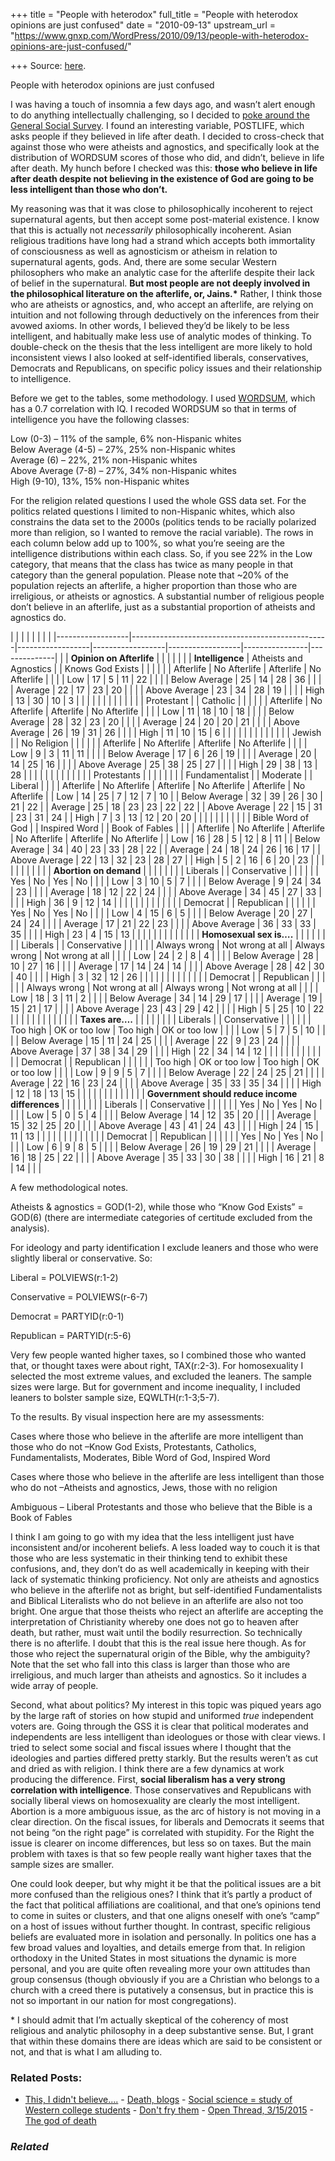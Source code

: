 +++
title = "People with heterodox"
full_title = "People with heterodox opinions are just confused"
date = "2010-09-13"
upstream_url = "https://www.gnxp.com/WordPress/2010/09/13/people-with-heterodox-opinions-are-just-confused/"

+++
Source: [here](https://www.gnxp.com/WordPress/2010/09/13/people-with-heterodox-opinions-are-just-confused/).

People with heterodox opinions are just confused

I was having a touch of insomnia a few days ago, and wasn’t alert enough to do anything intellectually challenging, so I decided to [poke around the General Social Survey](http://sda.berkeley.edu/cgi-bin/hsda?harcsda+gss08). I found an interesting variable, POSTLIFE, which asks people if they believed in life after death. I decided to cross-check that against those who were atheists and agnostics, and specifically look at the distribution of WORDSUM scores of those who did, and didn’t, believe in life after death. My hunch before I checked was this: **those who believe in life after death despite not believing in the existence of God are going to be less intelligent than those who don’t.**

My reasoning was that it was close to philosophically incoherent to reject supernatural agents, but then accept some post-material existence. I know that this is actually not *necessarily* philosophically incoherent. Asian religious traditions have long had a strand which accepts both immortality of consciousness as well as agnosticism or atheism in relation to supernatural agents, gods. And, there are some secular Western philosophers who make an analytic case for the afterlife despite their lack of belief in the supernatural. **But most people are not deeply involved in the philosophical literature on the afterlife, or, Jains.\*** Rather, I think those who are atheists or agnostics, and, who accept an afterlife, are relying on intuition and not following through deductively on the inferences from their avowed axioms. In other words, I believed they’d be likely to be less intelligent, and habitually make less use of analytic modes of thinking. To double-check on the thesis that the less intelligent are more likely to hold inconsistent views I also looked at self-identified liberals, conservatives, Democrats and Republicans, on specific policy issues and their relationship to intelligence.

Before we get to the tables, some methodology. I used [WORDSUM](http://blogs.discovermagazine.com/gnxp/2010/05/wordsum-iq/), which has a 0.7 correlation with IQ. I recoded WORDSUM so that in terms of intelligence you have the following classes:

Low (0-3) – 11% of the sample, 6% non-Hispanic whites  
Below Average (4-5) – 27%, 25% non-Hispanic whites  
Average (6) – 22%, 21% non-Hispanic whites  
Above Average (7-8) – 27%, 34% non-Hispanic whites  
High (9-10), 13%, 15% non-Hispanic whites

For the religion related questions I used the whole GSS data set. For the politics related questions I limited to non-Hispanic whites, which also constrains the data set to the 2000s (politics tends to be racially polarized more than religion, so I wanted to remove the racial variable). The rows in each column below add up to 100%, so what you’re seeing are the intelligence distributions within each class. So, if you see 22% in the Low category, that means that the class has twice as many people in that category than the general population. Please note that \~20% of the population rejects an afterlife, a higher proportion than those who are irreligious, or atheists or agnostics. A substantial number of religious people don’t believe in an afterlife, just as a substantial proportion of atheists and agnostics do.

|                  |                                                 |                  |                  |                  |                |              | |------------------|-------------------------------------------------|------------------|------------------|------------------|----------------|--------------| |                  | **Opinion on Afterlife**                        |                  |                  |                  |                |              | | **Intelligence** | Atheists and Agnostics                          |                  | Knows God Exists |                  |                |              | |                  | Afterlife                                       | No Afterlife     | Afterlife        | No Afterlife     |                |              | | Low              | 17                                              | 5                | 11               | 22               |                |              | | Below Average    | 25                                              | 14               | 28               | 36               |                |              | | Average          | 22                                              | 17               | 23               | 20               |                |              | | Above Average    | 23                                              | 34               | 28               | 19               |                |              | | High             | 13                                              | 30               | 10               | 3                |                |              | |                  |                                                 |                  |                  |                  |                |              | |                  | Protestant                                      |                  | Catholic         |                  |                |              | |                  | Afterlife                                       | No Afterlife     | Afterlife        | No Afterlife     |                |              | | Low              | 11                                              | 18               | 10               | 18               |                |              | | Below Average    | 28                                              | 32               | 23               | 20               |                |              | | Average          | 24                                              | 20               | 20               | 21               |                |              | | Above Average    | 26                                              | 19               | 31               | 26               |                |              | | High             | 11                                              | 10               | 15               | 6                |                |              | |                  |                                                 |                  |                  |                  |                |              | |                  | Jewish                                          |                  | No Religion      |                  |                |              | |                  | Afterlife                                       | No Afterlife     | Afterlife        | No Afterlife     |                |              | | Low              | 9                                               | 3                | 11               | 11               |                |              | | Below Average    | 17                                              | 6                | 26               | 19               |                |              | | Average          | 20                                              | 14               | 25               | 16               |                |              | | Above Average    | 25                                              | 38               | 25               | 27               |                |              | | High             | 29                                              | 38               | 13               | 28               |                |              | |                  |                                                 |                  |                  |                  |                |              | |                  | Protestants                                     |                  |                  |                  |                |              | |                  | Fundamentalist                                  |                  | Moderate         |                  | Liberal        |              | |                  | Afterlife                                       | No Afterlife     | Afterlife        | No Afterlife     | Afterlife      | No Afterlife | | Low              | 14                                              | 25               | 7                | 12               | 7              | 10           | | Below Average    | 32                                              | 39               | 26               | 30               | 21             | 22           | | Average          | 25                                              | 18               | 23               | 23               | 22             | 22           | | Above Average    | 22                                              | 15               | 31               | 23               | 31             | 24           | | High             | 7                                               | 3                | 13               | 12               | 20             | 20           | |                  |                                                 |                  |                  |                  |                |              | |                  | Bible Word of God                               |                  | Inspired Word    |                  | Book of Fables |              | |                  | Afterlife                                       | No Afterlife     | Afterlife        | No Afterlife     | Afterlife      | No Afterlife | | Low              | 16                                              | 28               | 5                | 12               | 8              | 11           | | Below Average    | 34                                              | 40               | 23               | 33               | 28             | 22           | | Average          | 24                                              | 18               | 24               | 26               | 16             | 17           | | Above Average    | 22                                              | 13               | 32               | 23               | 28             | 27           | | High             | 5                                               | 2                | 16               | 6                | 20             | 23           | |                  |                                                 |                  |                  |                  |                |              | |                  | **Abortion on demand**                          |                  |                  |                  |                |              | |                  | Liberals                                        |                  | Conservative     |                  |                |              | |                  | Yes                                             | No               | Yes              | No               |                |              | | Low              | 3                                               | 10               | 5                | 7                |                |              | | Below Average    | 9                                               | 24               | 34               | 23               |                |              | | Average          | 18                                              | 12               | 22               | 24               |                |              | | Above Average    | 34                                              | 45               | 27               | 33               |                |              | | High             | 36                                              | 9                | 12               | 14               |                |              | |                  |                                                 |                  |                  |                  |                |              | |                  | Democrat                                        |                  | Republican       |                  |                |              | |                  | Yes                                             | No               | Yes              | No               |                |              | | Low              | 4                                               | 15               | 6                | 5                |                |              | | Below Average    | 20                                              | 27               | 24               | 24               |                |              | | Average          | 17                                              | 21               | 22               | 23               |                |              | | Above Average    | 36                                              | 33               | 33               | 35               |                |              | | High             | 23                                              | 4                | 15               | 13               |                |              | |                  |                                                 |                  |                  |                  |                |              | |                  | **Homosexual sex is….**                         |                  |                  |                  |                |              | |                  | Liberals                                        |                  | Conservative     |                  |                |              | |                  | Always wrong                                    | Not wrong at all | Always wrong     | Not wrong at all |                |              | | Low              | 24                                              | 2                | 8                | 4                |                |              | | Below Average    | 28                                              | 10               | 27               | 16               |                |              | | Average          | 17                                              | 14               | 24               | 14               |                |              | | Above Average    | 28                                              | 42               | 30               | 40               |                |              | | High             | 3                                               | 32               | 12               | 26               |                |              | |                  |                                                 |                  |                  |                  |                |              | |                  | Democrat                                        |                  | Republican       |                  |                |              | |                  | Always wrong                                    | Not wrong at all | Always wrong     | Not wrong at all |                |              | | Low              | 18                                              | 3                | 11               | 2                |                |              | | Below Average    | 34                                              | 14               | 29               | 17               |                |              | | Average          | 19                                              | 15               | 21               | 17               |                |              | | Above Average    | 23                                              | 43               | 29               | 42               |                |              | | High             | 5                                               | 25               | 10               | 22               |                |              | |                  |                                                 |                  |                  |                  |                |              | |                  | **Taxes are….**                                 |                  |                  |                  |                |              | |                  | Liberals                                        |                  | Conservative     |                  |                |              | |                  | Too high                                        | OK or too low    | Too high         | OK or too low    |                |              | | Low              | 5                                               | 7                | 5                | 10               |                |              | | Below Average    | 15                                              | 11               | 24               | 25               |                |              | | Average          | 22                                              | 9                | 23               | 24               |                |              | | Above Average    | 37                                              | 38               | 34               | 29               |                |              | | High             | 22                                              | 34               | 14               | 12               |                |              | |                  |                                                 |                  |                  |                  |                |              | |                  | Democrat                                        |                  | Republican       |                  |                |              | |                  | Too high                                        | OK or too low    | Too high         | OK or too low    |                |              | | Low              | 9                                               | 9                | 5                | 7                |                |              | | Below Average    | 22                                              | 24               | 25               | 21               |                |              | | Average          | 22                                              | 16               | 23               | 24               |                |              | | Above Average    | 35                                              | 33               | 35               | 34               |                |              | | High             | 12                                              | 18               | 13               | 15               |                |              | |                  |                                                 |                  |                  |                  |                |              | |                  | **Government should reduce income differences** |                  |                  |                  |                |              | |                  | Liberals                                        |                  | Conservative     |                  |                |              | |                  | Yes                                             | No               | Yes              | No               |                |              | | Low              | 5                                               | 0                | 5                | 4                |                |              | | Below Average    | 14                                              | 12               | 35               | 20               |                |              | | Average          | 15                                              | 32               | 25               | 20               |                |              | | Above Average    | 43                                              | 41               | 24               | 43               |                |              | | High             | 24                                              | 15               | 11               | 13               |                |              | |                  |                                                 |                  |                  |                  |                |              | |                  | Democrat                                        |                  | Republican       |                  |                |              | |                  | Yes                                             | No               | Yes              | No               |                |              | | Low              | 6                                               | 9                | 8                | 5                |                |              | | Below Average    | 26                                              | 19               | 29               | 21               |                |              | | Average          | 16                                              | 18               | 25               | 22               |                |              | | Above Average    | 35                                              | 33               | 30               | 38               |                |              | | High             | 16                                              | 21               | 8                | 14               |                |              |

A few methodological notes.

Atheists & agnostics = GOD(1-2), while those who “Know God Exists” = GOD(6) (there are intermediate categories of certitude excluded from the analysis).

For ideology and party identification I exclude leaners and those who were slightly liberal or conservative. So:

Liberal = POLVIEWS(r:1-2)

Conservative = POLVIEWS(r-6-7)

Democrat = PARTYID(r:0-1)

Republican = PARTYID(r:5-6)

Very few people wanted higher taxes, so I combined those who wanted that, or thought taxes were about right, TAX(r:2-3). For homosexuality I selected the most extreme values, and excluded the leaners. The sample sizes were large. But for government and income inequality, I included leaners to bolster sample size, EQWLTH(r:1-3;5-7).

To the results. By visual inspection here are my assessments:

Cases where those who believe in the afterlife are more intelligent than those who do not –Know God Exists, Protestants, Catholics, Fundamentalists, Moderates, Bible Word of God, Inspired Word

Cases where those who believe in the afterlife are less intelligent than those who do not –Atheists and agnostics, Jews, those with no religion

Ambiguous – Liberal Protestants and those who believe that the Bible is a Book of Fables

I think I am going to go with my idea that the less intelligent just have inconsistent and/or incoherent beliefs. A less loaded way to couch it is that those who are less systematic in their thinking tend to exhibit these confusions, and, they don’t do as well academically in keeping with their lack of systematic thinking proficiency. Not only are
atheists and agnostics who believe in the afterlife not as bright, but self-identified Fundamentalists and Biblical Literalists who do not believe in an afterlife are also not too bright. One argue that those theists who reject an afterlife are accepting the interpretation of Christianity whereby one does not go to heaven after death, but rather, must wait until the bodily resurrection. So technically there is no afterlife. I doubt that this is the real issue here though. As for those who reject the supernatural origin of the Bible, why the ambiguity? Note that the set who fall into this class is larger than those who are irreligious, and much larger than atheists and agnostics. So it includes a wide array of people.

Second, what about politics? My interest in this topic was piqued years ago by the large raft of stories on how stupid and uniformed *true* independent voters are. Going through the GSS it is clear that political moderates and independents are less intelligent than ideologues or those with clear views. I tried to select some social and fiscal issues where I thought that the ideologies and parties differed pretty starkly. But the results weren’t as cut and dried as with religion. I think there are a few dynamics at work producing the difference. First, **social liberalism has a very strong correlation with intelligence**. Those conservatives and Republicans with socially liberal views on homosexuality are clearly the most intelligent. Abortion is a more ambiguous issue, as the arc of history is not moving in a clear direction. On the fiscal issues, for liberals and Democrats it seems that not being “on the right page” is correlated with stupidity. For the Right the issue is clearer on income differences, but less so on taxes. But the main problem with taxes is that so few people really want higher taxes that the sample sizes are smaller.

One could look deeper, but why might it be that the political issues are a bit more confused than the religious ones? I think that it’s partly a product of the fact that political affiliations are coalitional, and that one’s opinions tend to come in suites or clusters, and that one aligns oneself with one’s “camp” on a host of issues without further thought. In contrast, specific religious beliefs are evaluated more in isolation and personally. In politics one has a few broad values and loyalties, and details emerge from that. In religion orthodoxy in the United States in most situations the dynamic is more personal, and you are quite often revealing more your own attitudes than group consensus (though obviously if you are a Christian who belongs to a church with a creed there is putatively a consensus, but in practice this is not so important in our nation for most congregations).

\* I should admit that I’m actually skeptical of the coherency of most religious and analytic philosophy in a deep substantive sense. But, I grant that within these domains there are ideas which are said to be consistent or not, and that is what I am alluding to.

### Related Posts:

- [This, I didn't
  believe....](https://www.gnxp.com/WordPress/2006/11/21/this-i-didn-t-believe/) - [Death, blogs](https://www.gnxp.com/WordPress/2008/01/04/death-blogs/) - [Social science = study of Western college
  students](https://www.gnxp.com/WordPress/2009/08/23/social-science-study-of-western-college-students/) - [Don't fry
  them](https://www.gnxp.com/WordPress/2006/08/24/dont-fry-them/) - [Open Thread,
  3/15/2015](https://www.gnxp.com/WordPress/2015/03/15/open-thread-3152015/) - [The god of
  death](https://www.gnxp.com/WordPress/2006/09/27/the-god-of-death/)

### *Related*

[](https://www.addtoany.com/add_to/facebook?linkurl=https%3A%2F%2Fwww.gnxp.com%2FWordPress%2F2010%2F09%2F13%2Fpeople-with-heterodox-opinions-are-just-confused%2F&linkname=People%20with%20heterodox%20opinions%20are%20just%20confused "Facebook")[](https://www.addtoany.com/add_to/twitter?linkurl=https%3A%2F%2Fwww.gnxp.com%2FWordPress%2F2010%2F09%2F13%2Fpeople-with-heterodox-opinions-are-just-confused%2F&linkname=People%20with%20heterodox%20opinions%20are%20just%20confused "Twitter")[](https://www.addtoany.com/add_to/email?linkurl=https%3A%2F%2Fwww.gnxp.com%2FWordPress%2F2010%2F09%2F13%2Fpeople-with-heterodox-opinions-are-just-confused%2F&linkname=People%20with%20heterodox%20opinions%20are%20just%20confused "Email")[](https://www.addtoany.com/share)
